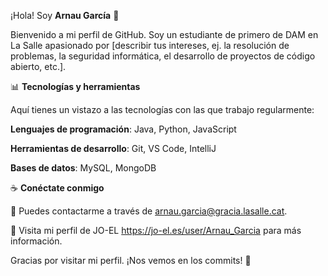 ¡Hola! Soy **Arnau García** 👋

Bienvenido a mi perfil de GitHub. Soy un estudiante de primero de DAM en La Salle apasionado por [describir tus intereses, ej. la resolución de problemas, la seguridad informática, el desarrollo de proyectos de código abierto, etc.].


📊 **Tecnologías y herramientas**

Aquí tienes un vistazo a las tecnologías con las que trabajo regularmente:

**Lenguajes de programación**: Java, Python, JavaScript

**Herramientas de desarrollo**: Git, VS Code, IntelliJ

**Bases de datos**: MySQL, MongoDB


☕ **Conéctate conmigo**

💌 Puedes contactarme a través de arnau.garcia@gracia.lasalle.cat.

🔗 Visita mi perfil de JO-EL https://jo-el.es/user/Arnau_Garcia para más información.

Gracias por visitar mi perfil. ¡Nos vemos en los commits! 🚀
